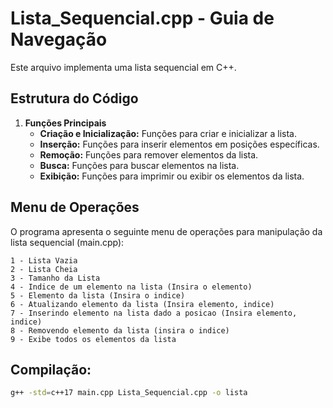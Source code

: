 # Lista_Sequencial.cpp - Guia de Navegação

Este arquivo implementa uma lista sequencial em C++.

## Estrutura do Código

1. **Funções Principais**
    - **Criação e Inicialização:** Funções para criar e inicializar a lista.
    - **Inserção:** Funções para inserir elementos em posições específicas.
    - **Remoção:** Funções para remover elementos da lista.
    - **Busca:** Funções para buscar elementos na lista.
    - **Exibição:** Funções para imprimir ou exibir os elementos da lista.

## Menu de Operações

O programa apresenta o seguinte menu de operações para manipulação da lista sequencial (main.cpp):

```
1 - Lista Vazia
2 - Lista Cheia
3 - Tamanho da Lista
4 - Indice de um elemento na lista (Insira o elemento)
5 - Elemento da lista (Insira o indice)
6 - Atualizando elemento da lista (Insira elemento, indice)
7 - Inserindo elemento na lista dado a posicao (Insira elemento, indice)
8 - Removendo elemento da lista (insira o indice)
9 - Exibe todos os elementos da lista
```

## Compilação:

```bash
g++ -std=c++17 main.cpp Lista_Sequencial.cpp -o lista
```
